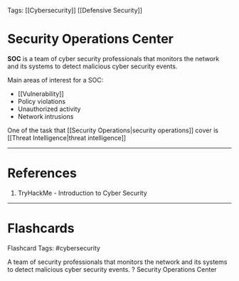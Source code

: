 Tags: [[Cybersecurity]] [[Defensive Security]]
# Security Operations Center

**SOC** is a team of cyber security professionals that monitors the network and its systems to detect malicious cyber security events.

Main areas of interest for a SOC:
- [[Vulnerability]]
- Policy violations
- Unauthorized activity
- Network intrusions

One of the task that [[Security Operations|security operations]] cover is [[Threat Intelligence|threat intelligence]]

---
# References

1. TryHackMe - Introduction to Cyber Security

---
# Flashcards

Flashcard Tags: #cybersecurity 

A team of security professionals that monitors the network and its systems to detect malicious cyber security events.
?
Security Operations Center
<!--SR:!2024-05-03,4,270-->
